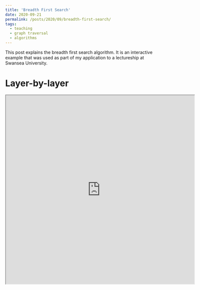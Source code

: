 ```yaml
---
title: 'Breadth First Search'
date: 2020-09-21
permalink: /posts/2020/09/breadth-first-search/
tags:
  - teaching
  - graph traversal
  - algorithms
---
```


This post explains the breadth first search algorithm. It is an interactive example that was used as part of my application to a lectureship at Swansea University.

Layer-by-layer
======

<iframe src="http://stfleming.github.io/files/blog_d3/bfs_2020/bfs/index.html" marginwidth="0" marginheight="0" scrolling="no" width="600" height="600"></iframe>


